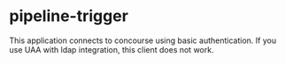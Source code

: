 ﻿# pipeline-trigger

This application connects to concourse using basic authentication.  If you use UAA with ldap integration, this client does not work.
